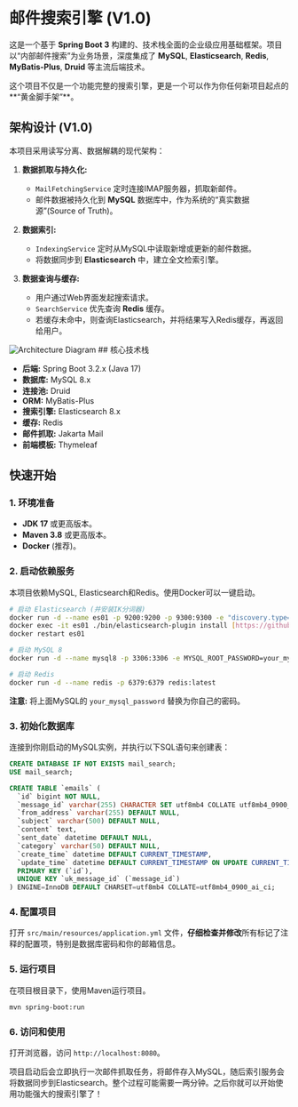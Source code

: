 # 邮件搜索引擎 (V1.0)

这是一个基于 **Spring Boot 3** 构建的、技术栈全面的企业级应用基础框架。项目以“内部邮件搜索”为业务场景，深度集成了 **MySQL**, **Elasticsearch**, **Redis**, **MyBatis-Plus**, **Druid** 等主流后端技术。

这个项目不仅是一个功能完整的搜索引擎，更是一个可以作为你任何新项目起点的**“黄金脚手架”**。

## 架构设计 (V1.0)

本项目采用读写分离、数据解耦的现代架构：

1.  **数据抓取与持久化:**
    * `MailFetchingService` 定时连接IMAP服务器，抓取新邮件。
    * 邮件数据被持久化到 **MySQL** 数据库中，作为系统的“真实数据源”(Source of Truth)。

2.  **数据索引:**
    * `IndexingService` 定时从MySQL中读取新增或更新的邮件数据。
    * 将数据同步到 **Elasticsearch** 中，建立全文检索引擎。

3.  **数据查询与缓存:**
    * 用户通过Web界面发起搜索请求。
    * `SearchService` 优先查询 **Redis** 缓存。
    * 若缓存未命中，则查询Elasticsearch，并将结果写入Redis缓存，再返回给用户。

![Architecture Diagram](https://your-image-url.com/architecture.png)  ## 核心技术栈

* **后端:** Spring Boot 3.2.x (Java 17)
* **数据库:** MySQL 8.x
* **连接池:** Druid
* **ORM:** MyBatis-Plus
* **搜索引擎:** Elasticsearch 8.x
* **缓存:** Redis
* **邮件抓取:** Jakarta Mail
* **前端模板:** Thymeleaf

## 快速开始

### 1. 环境准备

* **JDK 17** 或更高版本。
* **Maven 3.8** 或更高版本。
* **Docker** (推荐)。

### 2. 启动依赖服务

本项目依赖MySQL, Elasticsearch和Redis。使用Docker可以一键启动。

```bash
# 启动 Elasticsearch (并安装IK分词器)
docker run -d --name es01 -p 9200:9200 -p 9300:9300 -e "discovery.type=single-node" -e "xpack.security.enabled=false" docker.elastic.co/elasticsearch/elasticsearch:8.14.1
docker exec -it es01 ./bin/elasticsearch-plugin install [https://github.com/medcl/elasticsearch-analysis-ik/releases/download/v8.14.1/elasticsearch-analysis-ik-8.14.1.zip](https://github.com/medcl/elasticsearch-analysis-ik/releases/download/v8.14.1/elasticsearch-analysis-ik-8.14.1.zip)
docker restart es01

# 启动 MySQL 8
docker run -d --name mysql8 -p 3306:3306 -e MYSQL_ROOT_PASSWORD=your_mysql_password -e MYSQL_DATABASE=mail_search mysql:8.0

# 启动 Redis
docker run -d --name redis -p 6379:6379 redis:latest
```
**注意:** 将上面MySQL的 `your_mysql_password` 替换为你自己的密码。

### 3. 初始化数据库

连接到你刚启动的MySQL实例，并执行以下SQL语句来创建表：

```sql
CREATE DATABASE IF NOT EXISTS mail_search;
USE mail_search;

CREATE TABLE `emails` (
  `id` bigint NOT NULL,
  `message_id` varchar(255) CHARACTER SET utf8mb4 COLLATE utf8mb4_0900_ai_ci NOT NULL,
  `from_address` varchar(255) DEFAULT NULL,
  `subject` varchar(500) DEFAULT NULL,
  `content` text,
  `sent_date` datetime DEFAULT NULL,
  `category` varchar(50) DEFAULT NULL,
  `create_time` datetime DEFAULT CURRENT_TIMESTAMP,
  `update_time` datetime DEFAULT CURRENT_TIMESTAMP ON UPDATE CURRENT_TIMESTAMP,
  PRIMARY KEY (`id`),
  UNIQUE KEY `uk_message_id` (`message_id`)
) ENGINE=InnoDB DEFAULT CHARSET=utf8mb4 COLLATE=utf8mb4_0900_ai_ci;
```

### 4. 配置项目

打开 `src/main/resources/application.yml` 文件，**仔细检查并修改**所有标记了注释的配置项，特别是数据库密码和你的邮箱信息。

### 5. 运行项目

在项目根目录下，使用Maven运行项目。

```bash
mvn spring-boot:run
```

### 6. 访问和使用

打开浏览器，访问 `http://localhost:8080`。

项目启动后会立即执行一次邮件抓取任务，将邮件存入MySQL，随后索引服务会将数据同步到Elasticsearch。整个过程可能需要一两分钟。之后你就可以开始使用功能强大的搜索引擎了！
